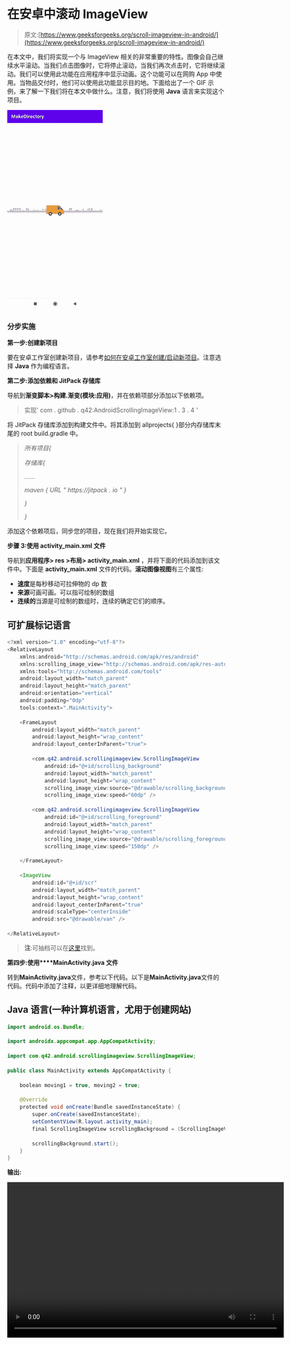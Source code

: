 # 在安卓中滚动 ImageView

> 原文:[https://www.geeksforgeeks.org/scroll-imageview-in-android/](https://www.geeksforgeeks.org/scroll-imageview-in-android/)

在本文中，我们将实现一个与 ImageView 相关的非常重要的特性。图像会自己继续水平滚动。当我们点击图像时，它将停止滚动，当我们再次点击时，它将继续滚动。我们可以使用此功能在应用程序中显示动画。这个功能可以在网购 App 中使用。当物品交付时，他们可以使用此功能显示目的地。下面给出了一个 GIF 示例，来了解一下我们将在本文中做什么。注意，我们将使用 **Java** 语言来实现这个项目。

![Scroll ImageView in Android Sample GIF](img/d69d3dc19f04271bdc72446902ce6417.png)

### **分步实施**

**第一步:创建新项目**

要在安卓工作室创建新项目，请参考[如何在安卓工作室创建/启动新项目](https://www.geeksforgeeks.org/android-how-to-create-start-a-new-project-in-android-studio/)。注意选择 **Java** 作为编程语言。

**第二步:添加依赖和 JitPack 存储库**

导航到**渐变脚本>构建.渐变(模块:应用)**，并在依赖项部分添加以下依赖项。

> 实现' com . github . q42:AndroidScrollingImageView:1 . 3 . 4 '

将 JitPack 存储库添加到构建文件中。将其添加到 allprojects{ }部分内存储库末尾的 root build.gradle 中。

> *所有项目{*
> 
> *存储库{*
> 
> *……*
> 
> *maven { URL " https://jitpack . io " }*
> 
> *}*
> 
> *}*

添加这个依赖项后，同步您的项目，现在我们将开始实现它。

**步骤 3:使用 activity_main.xml 文件**

导航到**应用程序> res >布局> activity_main.xml** ，并将下面的代码添加到该文件中。下面是 **activity_main.xml** 文件的代码。**滚动图像视图**有三个属性:

*   **速度**是每秒移动可拉伸物的 dp 数
*   **来源**可画可画。可以指可绘制的数组
*   **连续的**当源是可绘制的数组时，连续的确定它们的顺序。

## 可扩展标记语言

```java
<?xml version="1.0" encoding="utf-8"?>
<RelativeLayout 
    xmlns:android="http://schemas.android.com/apk/res/android"
    xmlns:scrolling_image_view="http://schemas.android.com/apk/res-auto"
    xmlns:tools="http://schemas.android.com/tools"
    android:layout_width="match_parent"
    android:layout_height="match_parent"
    android:orientation="vertical"
    android:padding="0dp"
    tools:context=".MainActivity">

    <FrameLayout
        android:layout_width="match_parent"
        android:layout_height="wrap_content"
        android:layout_centerInParent="true">

        <com.q42.android.scrollingimageview.ScrollingImageView
            android:id="@+id/scrolling_background"
            android:layout_width="match_parent"
            android:layout_height="wrap_content"
            scrolling_image_view:source="@drawable/scrolling_background"
            scrolling_image_view:speed="60dp" />

        <com.q42.android.scrollingimageview.ScrollingImageView
            android:id="@+id/scrolling_foreground"
            android:layout_width="match_parent"
            android:layout_height="wrap_content"
            scrolling_image_view:source="@drawable/scrolling_foreground"
            scrolling_image_view:speed="150dp" />

    </FrameLayout>

    <ImageView
        android:id="@+id/scr"
        android:layout_width="match_parent"
        android:layout_height="wrap_content"
        android:layout_centerInParent="true"
        android:scaleType="centerInside"
        android:src="@drawable/van" />

</RelativeLayout>
```

> **注**:可抽档可以在[这里](https://github.com/Anni1123/Android-Projects/tree/main/ScrollImageView/app/src/main/res/drawable)找到。

**第四步:使用****MainActivity.java 文件**

转到**MainActivity.java**文件，参考以下代码。以下是**MainActivity.java**文件的代码。代码中添加了注释，以更详细地理解代码。

## Java 语言(一种计算机语言，尤用于创建网站)

```java
import android.os.Bundle;

import androidx.appcompat.app.AppCompatActivity;

import com.q42.android.scrollingimageview.ScrollingImageView;

public class MainActivity extends AppCompatActivity {

    boolean moving1 = true, moving2 = true;

    @Override
    protected void onCreate(Bundle savedInstanceState) {
        super.onCreate(savedInstanceState);
        setContentView(R.layout.activity_main);
        final ScrollingImageView scrollingBackground = (ScrollingImageView) findViewById(R.id.scrolling_background);

        scrollingBackground.start();
    }
}
```

**输出:**

<video class="wp-video-shortcode" id="video-619057-1" width="640" height="360" preload="metadata" controls=""><source type="video/mp4" src="https://media.geeksforgeeks.org/wp-content/uploads/20210607233739/scroll.mp4?_=1">[https://media.geeksforgeeks.org/wp-content/uploads/20210607233739/scroll.mp4](https://media.geeksforgeeks.org/wp-content/uploads/20210607233739/scroll.mp4)</video>